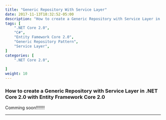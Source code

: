 ```yaml
---
title: "Generic Repository With Service Layer"
date: 2017-11-13T18:32:52-05:00
description: "How to create a Generic Repository with Service Layer in .NET Core 2.0 with Entity Framework Core 2.0 "
tags: [
    ".NET Core 2.0",
    "C#",
    "Entity Famework Core 2.0",
    "Generic Repository Pattern",
    "Service Layer",
]
categories: [
    ".NET Core 2.0",
   
]
weight: 10
---
```


### How to create a Generic Repository with Service Layer in .NET Core 2.0 with Entity Framework Core 2.0

Comming soon!!!!!!!

---

